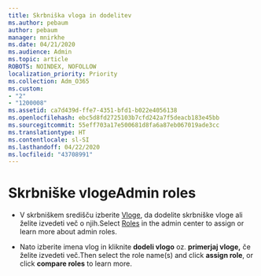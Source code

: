```yaml
---
title: Skrbniška vloga in dodelitev
ms.author: pebaum
author: pebaum
manager: mnirkhe
ms.date: 04/21/2020
ms.audience: Admin
ms.topic: article
ROBOTS: NOINDEX, NOFOLLOW
localization_priority: Priority
ms.collection: Adm_O365
ms.custom:
- "2"
- "1200008"
ms.assetid: ca7d439d-ffe7-4351-bfd1-b022e4056138
ms.openlocfilehash: ebc5d8fd2725103b7cfd242a7f5deacb183e45bb
ms.sourcegitcommit: 55eff703a17e500681d8fa6a87eb067019ade3cc
ms.translationtype: HT
ms.contentlocale: sl-SI
ms.lasthandoff: 04/22/2020
ms.locfileid: "43708991"
---
```

# <a name="admin-roles"></a><span data-ttu-id="f0ef1-102">Skrbniške vloge</span><span class="sxs-lookup"><span data-stu-id="f0ef1-102">Admin roles</span></span>

- <span data-ttu-id="f0ef1-103">V skrbniškem središču izberite [Vloge](https://admin.microsoft.com/Adminportal/Home#/roles), da dodelite skrbniške vloge ali želite izvedeti več o njih.</span><span class="sxs-lookup"><span data-stu-id="f0ef1-103">Select [Roles](https://admin.microsoft.com/Adminportal/Home#/roles) in the admin center to assign or learn more about admin roles.</span></span>

- <span data-ttu-id="f0ef1-104">Nato izberite imena vlog in kliknite **dodeli vlogo** oz. **primerjaj vloge,** če želite izvedeti več.</span><span class="sxs-lookup"><span data-stu-id="f0ef1-104">Then select the role name(s) and click **assign role**, or click **compare roles** to learn more.</span></span>
